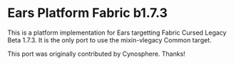 # Ears Platform Fabric b1.7.3

This is a platform implementation for Ears targetting Fabric Cursed Legacy Beta 1.7.3. It is the
only port to use the mixin-vlegacy Common target.

This port was originally contributed by Cynosphere. Thanks!
